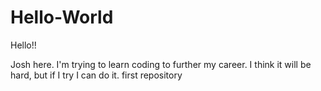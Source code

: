 # Hello-World

Hello!!

Josh here. I'm trying to learn coding to further my career. I think it will
be hard, but if I try I can do it. 
first repository
